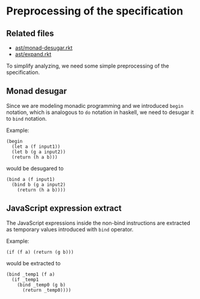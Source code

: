 # Preprocessing of the specification

## Related files
- [ast/monad-desugar.rkt](../ast/monad-desugar.rkt)
- [ast/expand.rkt](../ast/expand.rkt)

To simplify analyzing, we need some simple preprocessing of the specification.

## Monad desugar
Since we are modeling monadic programming and we introduced `begin` notation, which is analogous to `do` notation in haskell, we need to desugar it to `bind` notation.

Example:

```racket
(begin
  (let a (f input1))
  (let b (g a input2))
  (return (h a b)))
```

would be desugared to

```racket
(bind a (f input1)
  (bind b (g a input2)
    (return (h a b))))
```

## JavaScript expression extract
The JavaScript expressions inside the non-bind instructions are extracted as temporary values introduced with `bind` operator.

Example:

```racket
(if (f a) (return (g b)))
```

would be extracted to

```racket
(bind _temp1 (f a)
  (if _temp1
    (bind _temp0 (g b)
      (return _temp0))))
```